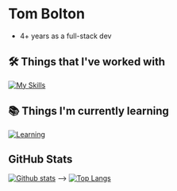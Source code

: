 # Tom Bolton

- 4+ years as a full-stack dev

## 🛠️ Things that I've worked with
[![My Skills](https://skillicons.dev/icons?i=js,ts,nodejs,react,docker,java,spring,aws,dynamodb,nestjs,nextjs,postgres,mysql,mongodb,rabbitmq,redis,html,css,vim,neovim)](https://skillicons.dev)

## 📚 Things I'm currently learning
[![Learning](https://skillicons.dev/icons?i=cpp,cmake,wasm,terraform)](https://skillicons.dev)

## GitHub Stats
<a href="#">![Github stats](https://github-readme-stats.vercel.app/api?username=abu-hiba&theme=tokyonight&count_private=true&hide_border=true&line_height=20)</a> -->
<a href="#">![Top Langs](https://github-readme-stats.vercel.app/api/top-langs/?username=abu-hiba&layout=compact&theme=tokyonight&count_private=true&hide_border=true)</a>
<!--
- 🔭 I’m currently working on ...
- 🌱 I’m currently learning ...
- 👯 I’m looking to collaborate on ...
- 🤔 I’m looking for help with ...
- 💬 Ask me about ...
- 📫 How to reach me: ...
- 😄 Pronouns: ...
- ⚡ Fun fact: ...
-->
